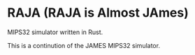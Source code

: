 # RAJA (RAJA is Almost JAmes)
MIPS32 simulator written in Rust.

This is a continution of the JAMES MIPS32 simulator.
